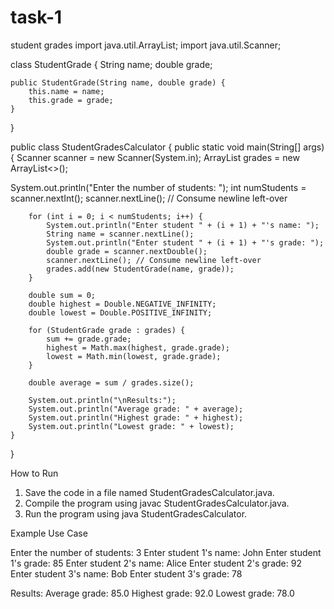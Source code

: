 # task-1
student  grades
import java.util.ArrayList;
import java.util.Scanner;

class StudentGrade {
    String name;
    double grade;

    public StudentGrade(String name, double grade) {
        this.name = name;
        this.grade = grade;
    }
}

public class StudentGradesCalculator {
    public static void main(String[] args) {
        Scanner scanner = new Scanner(System.in);
        ArrayList<StudentGrade> grades = new ArrayList<>();

System.out.println("Enter the number of students: ");
        int numStudents = scanner.nextInt();
        scanner.nextLine(); // Consume newline left-over

        for (int i = 0; i < numStudents; i++) {
            System.out.println("Enter student " + (i + 1) + "'s name: ");
            String name = scanner.nextLine();
            System.out.println("Enter student " + (i + 1) + "'s grade: ");
            double grade = scanner.nextDouble();
            scanner.nextLine(); // Consume newline left-over
            grades.add(new StudentGrade(name, grade));
        }

        double sum = 0;
        double highest = Double.NEGATIVE_INFINITY;
        double lowest = Double.POSITIVE_INFINITY;

        for (StudentGrade grade : grades) {
            sum += grade.grade;
            highest = Math.max(highest, grade.grade);
            lowest = Math.min(lowest, grade.grade);
        }

        double average = sum / grades.size();

        System.out.println("\nResults:");
        System.out.println("Average grade: " + average);
        System.out.println("Highest grade: " + highest);
        System.out.println("Lowest grade: " + lowest);
    }
}


How to Run

1. Save the code in a file named StudentGradesCalculator.java.
2. Compile the program using javac StudentGradesCalculator.java.
3. Run the program using java StudentGradesCalculator.

Example Use Case


Enter the number of students: 3
Enter student 1's name: John
Enter student 1's grade: 85
Enter student 2's name: Alice
Enter student 2's grade: 92
Enter student 3's name: Bob
Enter student 3's grade: 78

Results:
Average grade: 85.0
Highest grade: 92.0
Lowest grade: 78.0
